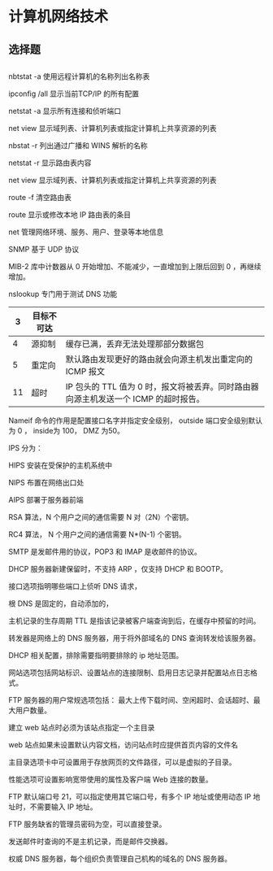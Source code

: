 # 计算机网络技术

## 选择题

## #

nbtstat -a 使用远程计算机的名称列出名称表

ipconfig /all 显示当前TCP/IP 的所有配置

netstat -a 显示所有连接和侦听端口

net view 显示域列表、计算机列表或指定计算机上共享资源的列表

nbstat -r 列出通过广播和 WINS 解析的名称

netstat -r 显示路由表内容

net view 显示域列表、计算机列表或指定计算机上共享资源的列表

route -f 清空路由表

route 显示或修改本地 IP 路由表的条目

net 管理网络环境、服务、用户、登录等本地信息

SNMP 基于 UDP 协议

MIB-2 库中计数器从 0 开始增加、不能减少，一直增加到上限后回到 0 ，再继续增加。

nslookup 专门用于测试 DNS 功能

| 3    | 目标不可达 |                                                              |
| ---- | ---------- | ------------------------------------------------------------ |
| 4    | 源抑制     | 缓存已满，丢弃无法处理那部分数据包                           |
| 5    | 重定向     | 默认路由发现更好的路由就会向源主机发出重定向的 ICMP 报文     |
| 11   | 超时       | IP 包头的 TTL 值为 0 时，报文将被丢弃。同时路由器向源主机发送一个 ICMP 的超时报告。 |

Nameif 命令的作用是配置接口名字并指定安全级别， outside 端口安全级别默认为 0 ， inside为 100， DMZ 为50。

IPS 分为：

HIPS 安装在受保护的主机系统中

NIPS 布置在网络出口处

AIPS 部署于服务器前端


RSA 算法，N 个用户之间的通信需要 N 对（2N）个密钥。

RC4 算法， N 个用户之间的通信需要 N*(N-1) 个密钥。

SMTP 是发邮件用的协议，POP3 和 IMAP 是收邮件的协议。

DHCP 服务器新建保留时，不支持 ARP ，仅支持 DHCP 和 BOOTP。

接口选项指明哪些端口上侦听 DNS 请求，

根 DNS 是固定的，自动添加的，

主机记录的生存周期 TTL 是指该记录被客户端查询到后，在缓存中预留的时间。

转发器是网络上的 DNS 服务器，用于将外部域名的 DNS 查询转发给该服务器。

DHCP 相关配置，排除需要指明要排除的 ip 地址范围。

网站选项包括网站标识、设置站点的连接限制、启用日志记录并配置站点日志格式。

FTP 服务器的用户常规选项包括： 最大上传下载时间、空闲超时、会话超时、最大用户数量。

建立 web 站点时必须为该站点指定一个主目录

web 站点如果未设置默认内容文档，访问站点时应提供首页内容的文件名

主目录选项卡中可设置用于存放网页的文件路径，可以是虚拟的子目录。

性能选项可设置影响宽带使用的属性及客户端 Web 连接的数量。

FTP 默认端口号 21，可以指定使用其它端口号，有多个 IP 地址或使用动态 IP 地址时，不需要输入 IP 地址。

FTP 服务缺省的管理员密码为空，可以直接登录。

发送邮件时查询的不是主机记录，而是邮件交换器。

权威 DNS 服务器，每个组织负责管理自己机构的域名的 DNS 服务器。